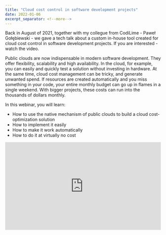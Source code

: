 ```yaml
---
title: "Cloud cost control in software development projects"
date: 2022-01-06
excerpt_separator: <!--more-->
---
```

Back in August of 2021, together with my collegue from CodiLime - Paweł Gołębiewski - we gave a tech talk about a custom in-house tool created for cloud cost control in software development projects. If you are interested - watch the video.

Public clouds are now indispensable in modern software development. They offer flexibility, scalability and high availability. In the cloud, for example, you can easily and quickly test a solution without investing in hardware. At the same time, cloud cost management can be tricky, and generate unwanted spend. If resources are created automatically and you miss something in your code, your entire monthly budget can go up in flames in a single weekend. With bigger projects, these costs can run into the thousands of dollars monthly.

In this webinar, you will learn:

- How to use the native mechanism of public clouds to build a cloud cost-optimization solution
- How to implement it easily
- How to make it work automatically
- How to do it at virtually no cost

<style>
.embed-container {
  position: relative;
  padding-bottom: 56.25%;
  height: 0;
  overflow: hidden;
  max-width: 100%;
}
.embed-container iframe,
.embed-container object,
.embed-container embed {
  position: absolute;
  top: 0;
  left: 0;
  width: 100%;
  height: 100%;
}
</style>
<div class='embed-container'>
  <iframe title="YouTube video player" width="640" height="390" src="https://www.youtube.com/watch?v=Sn_JnyTqKrA" frameborder="0" allowfullscreen></iframe>
</div>